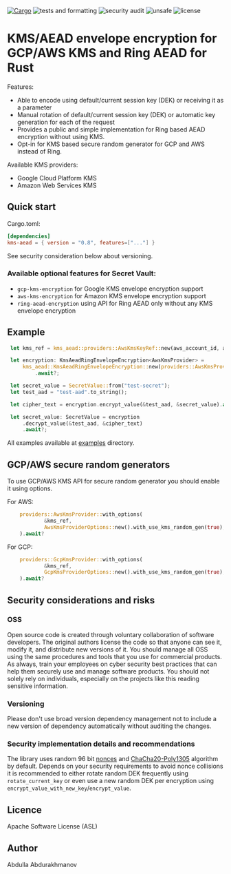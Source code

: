 [![Cargo](https://img.shields.io/crates/v/kms-aead.svg)](https://crates.io/crates/kms-aead)
![tests and formatting](https://github.com/abdolence/kms-aead-rs/workflows/tests%20&amp;%20formatting/badge.svg)
![security audit](https://github.com/abdolence/kms-aead-rs/workflows/security%20audit/badge.svg)
![unsafe](https://img.shields.io/badge/unsafe-forbidden-success.svg)
![license](https://img.shields.io/github/license/abdolence/secret-vault-rs)

# KMS/AEAD envelope encryption for GCP/AWS KMS and Ring AEAD for Rust

Features:
- Able to encode using default/current session key (DEK) or receiving it as a parameter
- Manual rotation of default/current session key (DEK) or automatic key generation for each of the request
- Provides a public and simple implementation for Ring based AEAD encryption without using KMS.
- Opt-in for KMS based secure random generator for GCP and AWS instead of Ring.

Available KMS providers:
- Google Cloud Platform KMS
- Amazon Web Services KMS

## Quick start

Cargo.toml:
```toml
[dependencies]
kms-aead = { version = "0.8", features=["..."] }
```
See security consideration below about versioning.

### Available optional features for Secret Vault:
- `gcp-kms-encryption` for Google KMS envelope encryption support
- `aws-kms-encryption` for Amazon KMS envelope encryption support
- `ring-aead-encryption` using API for Ring AEAD only without any KMS envelope encryption

## Example
```rust
 let kms_ref = kms_aead::providers::AwsKmsKeyRef::new(aws_account_id, aws_key_id);

 let encryption: KmsAeadRingEnvelopeEncryption<AwsKmsProvider> =
     kms_aead::KmsAeadRingEnvelopeEncryption::new(providers::AwsKmsProvider::new(&kms_ref).await?)
         .await?;

 let secret_value = SecretValue::from("test-secret");
 let test_aad = "test-aad".to_string();

 let cipher_text = encryption.encrypt_value(&test_aad, &secret_value).await?;

 let secret_value: SecretValue = encryption
     .decrypt_value(&test_aad, &cipher_text)
     .await?;
```

All examples available at [examples](examples) directory.

## GCP/AWS secure random generators
To use GCP/AWS KMS API for secure random generator you should enable it using options.

For AWS:
```rust
    providers::AwsKmsProvider::with_options(
            &kms_ref,
            AwsKmsProviderOptions::new().with_use_kms_random_gen(true),
    ).await?
```

For GCP:
```rust
    providers::GcpKmsProvider::with_options(
            &kms_ref,
            GcpKmsProviderOptions::new().with_use_kms_random_gen(true),
    ).await?
```

## Security considerations and risks

### OSS
Open source code is created through voluntary collaboration of software developers.
The original authors license the code so that anyone can see it, modify it, and
distribute new versions of it.
You should manage all OSS using the same procedures and tools that you use for
commercial products. As always, train your employees on
cyber security best practices that can help them securely 
use and manage software products.
You should not solely rely on individuals, especially on the projects like this
reading sensitive information.

### Versioning
Please don't use broad version dependency management not to include
a new version of dependency automatically without auditing the changes.

### Security implementation details and recommendations
The library uses random 96 bit [nonces](https://en.wikipedia.org/wiki/Cryptographic_nonce)
and [ChaCha20-Poly1305](https://tools.ietf.org/html/rfc7539) algorithm by default.
Depends on your security requirements to avoid nonce collisions it is recommended
to either rotate random DEK frequently using `rotate_current_key` or
even use a new random DEK per encryption using `encrypt_value_with_new_key`/`encrypt_value`.

## Licence
Apache Software License (ASL)

## Author
Abdulla Abdurakhmanov
